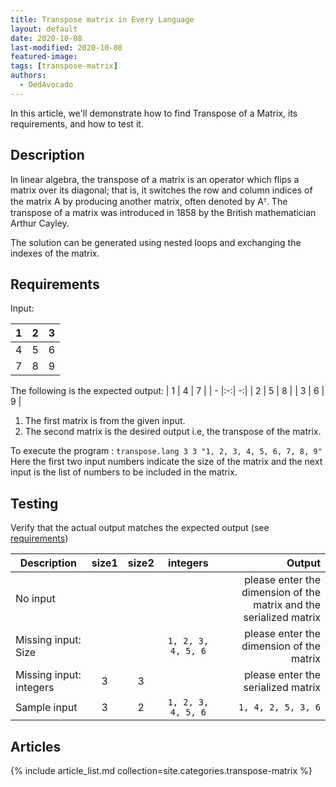 ```yaml
---
title: Transpose matrix in Every Language
layout: default
date: 2020-10-08
last-modified: 2020-10-08
featured-image:
tags: [transpose-matrix]
authors: 
  - DedAvocado
---
```


In this article, we'll demonstrate how to find Transpose of a Matrix, its requirements, and how
to test it.

## Description

In linear algebra, the transpose of a matrix is an operator which flips a matrix over its diagonal; that is, it switches the row and column indices of the matrix A by producing another matrix, often denoted by Aᵀ. The transpose of a matrix was introduced in 1858 by the British mathematician Arthur Cayley.

The solution can be generated using nested loops and exchanging the indexes of the matrix.

## Requirements
Input:

| 1 | 2 | 3 |
| - |:-:| -:|
| 4 | 5 | 6 |
| 7 | 8 | 9 |

The following is the expected output:
| 1 | 4 | 7 |
| - |:-:| -:|
| 2 | 5 | 8 |
| 3 | 6 | 9 |

1.  The first matrix is from the given input.
2.  The second  matrix is the desired output i.e, the transpose of the matrix.

To execute the program :
```transpose.lang 3 3 "1, 2, 3, 4, 5, 6, 7, 8, 9"``` </br>
Here the first two input numbers indicate the size of the matrix and the next input is the list of numbers to be included in the matrix.

## Testing

Verify that the actual output matches the expected output (see [requirements][1])

| Description | size1 | size2 | integers | Output |
| - |:-:|:-:|:-:| -:|
| No input |   |   |   | please enter the dimension of the matrix and the serialized matrix |
| Missing input: Size |   |   | ```1, 2, 3, 4, 5, 6``` | please enter the dimension of the matrix |
| Missing input: integers | 3 | 3 |   | please enter the serialized matrix |
| Sample input | 3 | 2 | ```1, 2, 3, 4, 5, 6``` | ```1, 4, 2, 5, 3, 6``` |

## Articles

{% include article_list.md collection=site.categories.transpose-matrix %}

[1]: #requirements
